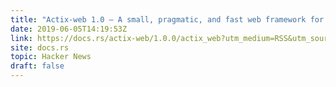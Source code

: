 ```yaml
---
title: "Actix-web 1.0 – A small, pragmatic, and fast web framework for Rust"
date: 2019-06-05T14:19:53Z
link: https://docs.rs/actix-web/1.0.0/actix_web?utm_medium=RSS&utm_source=hune
site: docs.rs
topic: Hacker News
draft: false
---
```


